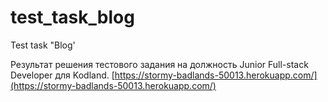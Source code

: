 # test_task_blog
Test task "Blog'

Результат решения тестового задания на должность Junior Full-stack Developer для Kodland.
[https://stormy-badlands-50013.herokuapp.com/](https://stormy-badlands-50013.herokuapp.com/)
